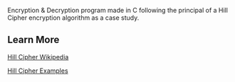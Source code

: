 
Encryption & Decryption program made in C following the principal of a Hill Cipher encryption algorithm as a case study.

## Learn More
[Hill Cipher Wikipedia](https://en.wikipedia.org/wiki/Hill_cipher)

[Hill Cipher Examples](https://www.geeksforgeeks.org/hill-cipher/)
